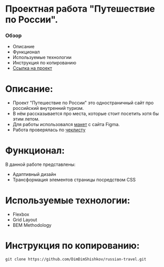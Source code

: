 # Проектная работа "Путешествие по России".

### Обзор

* Описание
* Функционал
* Используемые технологии
* Инструкция по копированию
* [Ссылка на проект](https://dimdimshishkov.github.io/russian-travel/) 

# Описание:

* Проект "Путешествие по России" это одностраничный сайт про российский внутренний туризм.
* В нём рассказывается про места, которые стоит посетить хотя бы этим летом.
* Для работы использовался [макет](https://www.figma.com/file/5S2WSbEFL6awjVWJ0NWL8Q/Sprint-3_-Russia-_-desktop-mobile?node-id=28503%3A0) с сайта Figma.
* Работа проверялась по [чеклисту](https://code.s3.yandex.net/web-developer/checklists-pdf/new-program/checklist-3.pdf)

# Функционал:

В данной работе представлены:
* Адаптивный дизайн
* Трансформация элементов страницы посредством CSS

# Используемые технологии:

* Flexbox
* Grid Layout
* BEM Methodology

# Инструкция по копированию:

``` 
git clone https://github.com/DimDimShishkov/russian-travel.git
``` 

